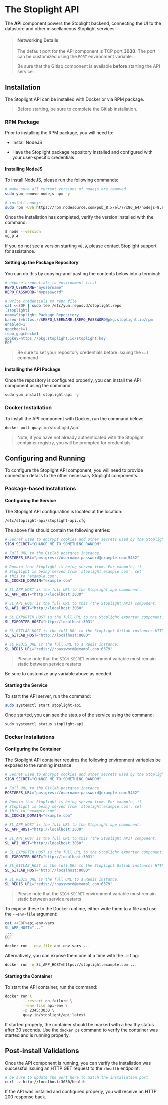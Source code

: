 # The Stoplight API

The __API__ component powers the Stoplight backend, connecting the UI to the datastore and other miscellaneous Stoplight services.

> #### Networking Details
>
> The default port for the API component is TCP port __3030__. The port can be customized using the `PORT` environment variable.
> 
> Be sure that the Gitlab component is available __before__ starting the API service.

## Installation

The Stoplight API can be installed with Docker or via RPM package.

> Before starting, be sure to complete the Gitlab installation.

### RPM Package

Prior to installing the RPM package, you will need to:

* Install NodeJS

* Have the Stoplight package repository installed and configured with your user-specific credentials

#### Installing NodeJS

To install NodeJS, please run the following commands:

```bash
# make sure all current versions of nodejs are removed
sudo yum remove nodejs npm -y

# install nodejs
sudo rpm -Uvh https://rpm.nodesource.com/pub_8.x/el/7/x86_64/nodejs-8.9.4-1nodesource.x86_64.rpm
```

Once the installation has completed, verify the version installed with the command:


```bash
$ node --version
v8.9.4
```

If you do not see a version starting `v8.9`, please contact Stoplight support for assistance.

#### Setting up the Package Repository

You can do this by copying-and-pasting the contents below into a terminal:

```bash
# expose credentials to environment first
REPO_USERNAME="myusername"
REPO_PASSWORD="mypassword"

# write credentials to repo file
cat <<EOF | sudo tee /etc/yum.repos.d/stoplight.repo
[stoplight]
name=Stoplight Package Repository
baseurl=https://$REPO_USERNAME:$REPO_PASSWORD@pkg.stoplight.io/rpm
enabled=1
gpgcheck=1
repo_gpgcheck=1
gpgkey=https://pkg.stoplight.io/stoplight.key
EOF
```

> Be sure to set your repository credentials before issuing the `cat` command

#### Installing the API Package

Once the repository is configured properly, you can install the API component using the command:

```bash
sudo yum install stoplight-api -y
```

### Docker Installation

To install the API component with Docker, run the command below:

```bash
docker pull quay.io/stoplight/api
```

> Note, if you have not already authenticated with the Stoplight container registry, you will be prompted for credentials

## Configuring and Running

To configure the Stoplight API component, you will need to provide connection details to the other necessary Stoplight components.

### Package-based Installations

#### Configuring the Service

The Stoplight API configuration is located at the location:

```bash
/etc/stoplight-api/stoplight-api.cfg
```

The above file should contain the following entries:

```bash
# Secret used to encrypt cookies and other secrets used by the Stoplight API.
SIGN_SECRET="CHANGE_ME_TO_SOMETHING_RANDOM"

# Full URL to the Gitlab postgres instance.
POSTGRES_URL="postgres://username:password@example.com:5432"

# Domain that Stoplight is being served from. For example, if
# Stoplight is being served from 'stoplight.example.com', set
# this to 'example.com'.
SL_COOKIE_DOMAIN="example.com"

# SL_APP_HOST is the full URL to the Stoplight app component.
SL_APP_HOST="http://localhost:3030"

# SL_API_HOST is the full URL to this (the Stoplight API) component.
SL_API_HOST="http://localhost:3030"

# SL_EXPORTER_HOST is the full URL to the Stoplight exporter component.
SL_EXPORTER_HOST="http://localhost:3031"

# SL_GITLAB_HOST is the full URL to the Stoplight Gitlab instances HTTP port.
SL_GITLAB_HOST="http://localhost:8080"

# SL_REDIS_URL is the full URL to a Redis instance.
SL_REDIS_URL="redis://:password@exampl.com:6379"
```

> Please note that the `SIGN_SECRET` environment variable must remain static between service restarts

Be sure to customize any variable above as needed.

#### Starting the Service

To start the API server, run the command:

```bash
sudo systemctl start stoplight-api
```

Once started, you can see the status of the service using the command:

```bash
sudo systemctl status stoplight-api
```

### Docker Installations

#### Configuring the Container

The Stoplight API container requires the following environment variables be exposed to the running instance:

```bash
# Secret used to encrypt cookies and other secrets used by the Stoplight API.
SIGN_SECRET="CHANGE_ME_TO_SOMETHING_RANDOM"

# Full URL to the Gitlab postgres instance.
POSTGRES_URL="postgres://username:password@example.com:5432"

# Domain that Stoplight is being served from. For example, if
# Stoplight is being served from 'stoplight.example.com', set
# this to 'example.com'.
SL_COOKIE_DOMAIN="example.com"

# SL_APP_HOST is the full URL to the Stoplight app component.
SL_APP_HOST="http://localhost:3030"

# SL_API_HOST is the full URL to this (the Stoplight API) component.
SL_API_HOST="http://localhost:3030"

# SL_EXPORTER_HOST is the full URL to the Stoplight exporter component.
SL_EXPORTER_HOST="http://localhost:3031"

# SL_GITLAB_HOST is the full URL to the Stoplight Gitlab instances HTTP port.
SL_GITLAB_HOST="http://localhost:8080"

# SL_REDIS_URL is the full URL to a Redis instance.
SL_REDIS_URL="redis://:password@exampl.com:6379"
```

> Please note that the `SIGN_SECRET` environment variable must remain static between service restarts

To expose these to the Docker runtime, either write them to a file and use the `--env-file` argument:

```bash
cat <<EOF>api-env-vars
SL_APP_HOST="..."
...
EOF

docker run --env-file api-env-vars ...
```

Alternatively, you can expose them one at a time with the `-e` flag:

```bash
docker run -e SL_APP_HOST=https://stoplight.example.com ...
```

#### Starting the Container

To start the API container, run the command:

```bash
docker run \
        --restart on-failure \
		--env-file api-env \
		-p 2345:3030 \
		quay.io/stoplight/api:latest
```

If started properly, the container should be marked with a healthy status after 30 seconds. Use the `docker ps` command to verify the container was started and is running properly.

## Post-install Validations

Once the API component is running, you can verify the installation was successful issuing an HTTP GET request to the `/health` endpoint:

```bash
# be sure to update the port here to match the installation port
curl -v http://localhost:3030/health
```

If the API was installed and configured properly, you will receive an HTTP 200 response back.